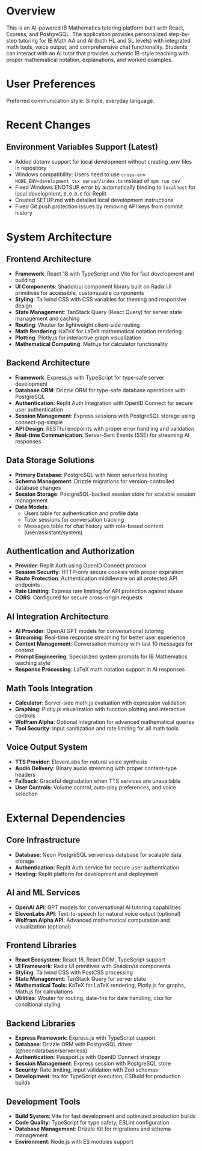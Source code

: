 # Overview

This is an AI-powered IB Mathematics tutoring platform built with React, Express, and PostgreSQL. The application provides personalized step-by-step tutoring for IB Math AA and AI (both HL and SL levels) with integrated math tools, voice output, and comprehensive chat functionality. Students can interact with an AI tutor that provides authentic IB-style teaching with proper mathematical notation, explanations, and worked examples.

# User Preferences

Preferred communication style: Simple, everyday language.

# Recent Changes

## Environment Variables Support (Latest)
- Added dotenv support for local development without creating .env files in repository
- Windows compatibility: Users need to use `cross-env NODE_ENV=development tsx server/index.ts` instead of `npm run dev`
- Fixed Windows ENOTSUP error by automatically binding to `localhost` for local development, `0.0.0.0` for Replit
- Created SETUP.md with detailed local development instructions
- Fixed Git push protection issues by removing API keys from commit history

# System Architecture

## Frontend Architecture
- **Framework**: React 18 with TypeScript and Vite for fast development and building
- **UI Components**: Shadcn/ui component library built on Radix UI primitives for accessible, customizable components
- **Styling**: Tailwind CSS with CSS variables for theming and responsive design
- **State Management**: TanStack Query (React Query) for server state management and caching
- **Routing**: Wouter for lightweight client-side routing
- **Math Rendering**: KaTeX for LaTeX mathematical notation rendering
- **Plotting**: Plotly.js for interactive graph visualization
- **Mathematical Computing**: Math.js for calculator functionality

## Backend Architecture
- **Framework**: Express.js with TypeScript for type-safe server development
- **Database ORM**: Drizzle ORM for type-safe database operations with PostgreSQL
- **Authentication**: Replit Auth integration with OpenID Connect for secure user authentication
- **Session Management**: Express sessions with PostgreSQL storage using connect-pg-simple
- **API Design**: RESTful endpoints with proper error handling and validation
- **Real-time Communication**: Server-Sent Events (SSE) for streaming AI responses

## Data Storage Solutions
- **Primary Database**: PostgreSQL with Neon serverless hosting
- **Schema Management**: Drizzle migrations for version-controlled database changes
- **Session Storage**: PostgreSQL-backed session store for scalable session management
- **Data Models**: 
  - Users table for authentication and profile data
  - Tutor sessions for conversation tracking
  - Messages table for chat history with role-based content (user/assistant/system)

## Authentication and Authorization
- **Provider**: Replit Auth using OpenID Connect protocol
- **Session Security**: HTTP-only secure cookies with proper expiration
- **Route Protection**: Authentication middleware on all protected API endpoints
- **Rate Limiting**: Express rate limiting for API protection against abuse
- **CORS**: Configured for secure cross-origin requests

## AI Integration Architecture
- **AI Provider**: OpenAI GPT models for conversational tutoring
- **Streaming**: Real-time response streaming for better user experience
- **Context Management**: Conversation memory with last 10 messages for context
- **Prompt Engineering**: Specialized system prompts for IB Mathematics teaching style
- **Response Processing**: LaTeX math notation support in AI responses

## Math Tools Integration
- **Calculator**: Server-side math.js evaluation with expression validation
- **Graphing**: Plotly.js visualization with function plotting and interactive controls
- **Wolfram Alpha**: Optional integration for advanced mathematical queries
- **Tool Security**: Input sanitization and rate limiting for all math tools

## Voice Output System
- **TTS Provider**: ElevenLabs for natural voice synthesis
- **Audio Delivery**: Binary audio streaming with proper content-type headers
- **Fallback**: Graceful degradation when TTS services are unavailable
- **User Controls**: Volume control, auto-play preferences, and voice selection

# External Dependencies

## Core Infrastructure
- **Database**: Neon PostgreSQL serverless database for scalable data storage
- **Authentication**: Replit Auth service for secure user authentication
- **Hosting**: Replit platform for development and deployment

## AI and ML Services
- **OpenAI API**: GPT models for conversational AI tutoring capabilities
- **ElevenLabs API**: Text-to-speech for natural voice output (optional)
- **Wolfram Alpha API**: Advanced mathematical computation and visualization (optional)

## Frontend Libraries
- **React Ecosystem**: React 18, React DOM, TypeScript support
- **UI Framework**: Radix UI primitives with Shadcn/ui components
- **Styling**: Tailwind CSS with PostCSS processing
- **State Management**: TanStack Query for server state
- **Mathematical Tools**: KaTeX for LaTeX rendering, Plotly.js for graphs, Math.js for calculations
- **Utilities**: Wouter for routing, date-fns for date handling, clsx for conditional styling

## Backend Libraries
- **Express Framework**: Express.js with TypeScript support
- **Database**: Drizzle ORM with PostgreSQL driver (@neondatabase/serverless)
- **Authentication**: Passport.js with OpenID Connect strategy
- **Session Management**: Express session with PostgreSQL store
- **Security**: Rate limiting, input validation with Zod schemas
- **Development**: tsx for TypeScript execution, ESBuild for production builds

## Development Tools
- **Build System**: Vite for fast development and optimized production builds
- **Code Quality**: TypeScript for type safety, ESLint configuration
- **Database Management**: Drizzle Kit for migrations and schema management
- **Environment**: Node.js with ES modules support